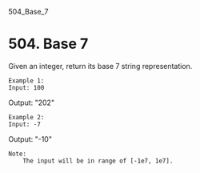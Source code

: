 504_Base_7
# 504. Base 7

Given an integer, return its base 7 string representation.

    Example 1:
    Input: 100
Output: "202"

    

    Example 2:
    Input: -7
Output: "-10"

    

    Note:
        The input will be in range of [-1e7, 1e7].